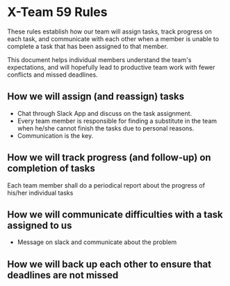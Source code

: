 # X-Team 59 Rules

These rules establish how our team will assign tasks,
track progress on each task, and communicate with each other 
when a member is unable to complete a task that has been assigned to that member.

This document helps individual members understand the team's expectations,
and will hopefully lead to productive team work with fewer conflicts
and missed deadlines.

## How we will assign (and reassign) tasks
 - Chat through Slack App and discuss on the task assignment.
 - Every team member is responsible for finding a substitute in the team when he/she cannot finish the tasks due to personal reasons.
 - Communication is the key.
## How we will track progress (and follow-up) on completion of tasks
Each team member shall do a periodical report about the progress of his/her individual tasks
## How we will communicate difficulties with a task assigned to us
 - Message on slack and communicate about the problem
## How we will back up each other to ensure that deadlines are not missed





